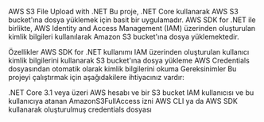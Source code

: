 AWS S3 File Upload with .NET
Bu proje, .NET Core kullanarak AWS S3 bucket'ına dosya yüklemek için basit bir uygulamadır. AWS SDK for .NET ile birlikte, AWS Identity and Access Management (IAM) üzerinden oluşturulan kimlik bilgileri kullanılarak Amazon S3 bucket'ına dosya yüklemektedir.

Özellikler
AWS SDK for .NET kullanımı
IAM üzerinden oluşturulan kullanıcı kimlik bilgilerini kullanarak S3 bucket'ına dosya yükleme
AWS Credentials dosyasından otomatik olarak kimlik bilgilerini okuma
Gereksinimler
Bu projeyi çalıştırmak için aşağıdakilere ihtiyacınız vardır:

.NET Core 3.1 veya üzeri
AWS hesabı ve bir S3 bucket
IAM kullanıcısı ve bu kullanıcıya atanan AmazonS3FullAccess izni
AWS CLI ya da AWS SDK kullanarak oluşturulmuş credentials dosyası
